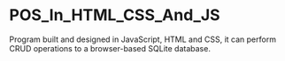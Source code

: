 # POS_In_HTML_CSS_And_JS
Program built and designed in JavaScript, HTML and CSS, it can perform CRUD operations to a browser-based SQLite database.
